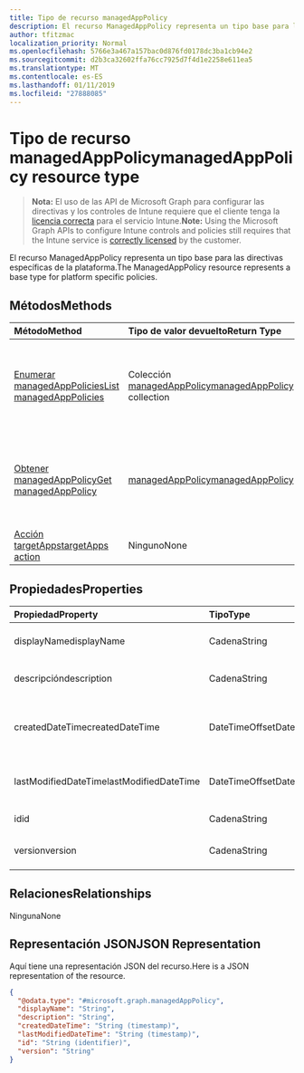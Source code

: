 ```yaml
---
title: Tipo de recurso managedAppPolicy
description: El recurso ManagedAppPolicy representa un tipo base para las directivas específicas de la plataforma.
author: tfitzmac
localization_priority: Normal
ms.openlocfilehash: 5766e3a467a157bac0d876fd0178dc3ba1cb94e2
ms.sourcegitcommit: d2b3ca32602ffa76cc7925d7f4d1e2258e611ea5
ms.translationtype: MT
ms.contentlocale: es-ES
ms.lasthandoff: 01/11/2019
ms.locfileid: "27888085"
---
```

# <a name="managedapppolicy-resource-type"></a><span data-ttu-id="dc8bd-103">Tipo de recurso managedAppPolicy</span><span class="sxs-lookup"><span data-stu-id="dc8bd-103">managedAppPolicy resource type</span></span>

> <span data-ttu-id="dc8bd-104">**Nota:** El uso de las API de Microsoft Graph para configurar las directivas y los controles de Intune requiere que el cliente tenga la [licencia correcta](https://go.microsoft.com/fwlink/?linkid=839381) para el servicio Intune.</span><span class="sxs-lookup"><span data-stu-id="dc8bd-104">**Note:** Using the Microsoft Graph APIs to configure Intune controls and policies still requires that the Intune service is [correctly licensed](https://go.microsoft.com/fwlink/?linkid=839381) by the customer.</span></span>

<span data-ttu-id="dc8bd-105">El recurso ManagedAppPolicy representa un tipo base para las directivas específicas de la plataforma.</span><span class="sxs-lookup"><span data-stu-id="dc8bd-105">The ManagedAppPolicy resource represents a base type for platform specific policies.</span></span>
## <a name="methods"></a><span data-ttu-id="dc8bd-106">Métodos</span><span class="sxs-lookup"><span data-stu-id="dc8bd-106">Methods</span></span>
|<span data-ttu-id="dc8bd-107">Método</span><span class="sxs-lookup"><span data-stu-id="dc8bd-107">Method</span></span>|<span data-ttu-id="dc8bd-108">Tipo de valor devuelto</span><span class="sxs-lookup"><span data-stu-id="dc8bd-108">Return Type</span></span>|<span data-ttu-id="dc8bd-109">Descripción</span><span class="sxs-lookup"><span data-stu-id="dc8bd-109">Description</span></span>|
|:---|:---|:---|
|[<span data-ttu-id="dc8bd-110">Enumerar managedAppPolicies</span><span class="sxs-lookup"><span data-stu-id="dc8bd-110">List managedAppPolicies</span></span>](../api/intune-mam-managedapppolicy-list.md)|<span data-ttu-id="dc8bd-111">Colección [managedAppPolicy](../resources/intune-mam-managedapppolicy.md)</span><span class="sxs-lookup"><span data-stu-id="dc8bd-111">[managedAppPolicy](../resources/intune-mam-managedapppolicy.md) collection</span></span>|<span data-ttu-id="dc8bd-112">Enumere las propiedades y las relaciones de los objetos [managedAppPolicy](../resources/intune-mam-managedapppolicy.md).</span><span class="sxs-lookup"><span data-stu-id="dc8bd-112">List properties and relationships of the [managedAppPolicy](../resources/intune-mam-managedapppolicy.md) objects.</span></span>|
|[<span data-ttu-id="dc8bd-113">Obtener managedAppPolicy</span><span class="sxs-lookup"><span data-stu-id="dc8bd-113">Get managedAppPolicy</span></span>](../api/intune-mam-managedapppolicy-get.md)|[<span data-ttu-id="dc8bd-114">managedAppPolicy</span><span class="sxs-lookup"><span data-stu-id="dc8bd-114">managedAppPolicy</span></span>](../resources/intune-mam-managedapppolicy.md)|<span data-ttu-id="dc8bd-115">Incluya en una lista las propiedades y las relaciones de los objetos [managedAppPolicy](../resources/intune-mam-managedapppolicy.md).</span><span class="sxs-lookup"><span data-stu-id="dc8bd-115">Read properties and relationships of the [managedAppPolicy](../resources/intune-mam-managedapppolicy.md) object.</span></span>|
|[<span data-ttu-id="dc8bd-116">Acción targetApps</span><span class="sxs-lookup"><span data-stu-id="dc8bd-116">targetApps action</span></span>](../api/intune-mam-managedapppolicy-targetapps.md)|<span data-ttu-id="dc8bd-117">Ninguno</span><span class="sxs-lookup"><span data-stu-id="dc8bd-117">None</span></span>|<span data-ttu-id="dc8bd-118">Todavía no documentado</span><span class="sxs-lookup"><span data-stu-id="dc8bd-118">Not yet documented</span></span>|

## <a name="properties"></a><span data-ttu-id="dc8bd-119">Propiedades</span><span class="sxs-lookup"><span data-stu-id="dc8bd-119">Properties</span></span>
|<span data-ttu-id="dc8bd-120">Propiedad</span><span class="sxs-lookup"><span data-stu-id="dc8bd-120">Property</span></span>|<span data-ttu-id="dc8bd-121">Tipo</span><span class="sxs-lookup"><span data-stu-id="dc8bd-121">Type</span></span>|<span data-ttu-id="dc8bd-122">Descripción</span><span class="sxs-lookup"><span data-stu-id="dc8bd-122">Description</span></span>|
|:---|:---|:---|
|<span data-ttu-id="dc8bd-123">displayName</span><span class="sxs-lookup"><span data-stu-id="dc8bd-123">displayName</span></span>|<span data-ttu-id="dc8bd-124">Cadena</span><span class="sxs-lookup"><span data-stu-id="dc8bd-124">String</span></span>|<span data-ttu-id="dc8bd-125">Nombre para mostrar de la directiva.</span><span class="sxs-lookup"><span data-stu-id="dc8bd-125">Policy display name.</span></span>|
|<span data-ttu-id="dc8bd-126">descripción</span><span class="sxs-lookup"><span data-stu-id="dc8bd-126">description</span></span>|<span data-ttu-id="dc8bd-127">Cadena</span><span class="sxs-lookup"><span data-stu-id="dc8bd-127">String</span></span>|<span data-ttu-id="dc8bd-128">La descripción de la directiva.</span><span class="sxs-lookup"><span data-stu-id="dc8bd-128">The policy's description.</span></span>|
|<span data-ttu-id="dc8bd-129">createdDateTime</span><span class="sxs-lookup"><span data-stu-id="dc8bd-129">createdDateTime</span></span>|<span data-ttu-id="dc8bd-130">DateTimeOffset</span><span class="sxs-lookup"><span data-stu-id="dc8bd-130">DateTimeOffset</span></span>|<span data-ttu-id="dc8bd-131">La fecha y la hora de creación de la directiva.</span><span class="sxs-lookup"><span data-stu-id="dc8bd-131">The date and time the policy was created.</span></span>|
|<span data-ttu-id="dc8bd-132">lastModifiedDateTime</span><span class="sxs-lookup"><span data-stu-id="dc8bd-132">lastModifiedDateTime</span></span>|<span data-ttu-id="dc8bd-133">DateTimeOffset</span><span class="sxs-lookup"><span data-stu-id="dc8bd-133">DateTimeOffset</span></span>|<span data-ttu-id="dc8bd-134">Última vez que se modificó la directiva.</span><span class="sxs-lookup"><span data-stu-id="dc8bd-134">Last time the policy was modified.</span></span>|
|<span data-ttu-id="dc8bd-135">id</span><span class="sxs-lookup"><span data-stu-id="dc8bd-135">id</span></span>|<span data-ttu-id="dc8bd-136">Cadena</span><span class="sxs-lookup"><span data-stu-id="dc8bd-136">String</span></span>|<span data-ttu-id="dc8bd-137">Clave de la entidad.</span><span class="sxs-lookup"><span data-stu-id="dc8bd-137">Key of the entity.</span></span>|
|<span data-ttu-id="dc8bd-138">version</span><span class="sxs-lookup"><span data-stu-id="dc8bd-138">version</span></span>|<span data-ttu-id="dc8bd-139">Cadena</span><span class="sxs-lookup"><span data-stu-id="dc8bd-139">String</span></span>|<span data-ttu-id="dc8bd-140">Versión de la entidad.</span><span class="sxs-lookup"><span data-stu-id="dc8bd-140">Version of the entity.</span></span>|

## <a name="relationships"></a><span data-ttu-id="dc8bd-141">Relaciones</span><span class="sxs-lookup"><span data-stu-id="dc8bd-141">Relationships</span></span>
<span data-ttu-id="dc8bd-142">Ninguna</span><span class="sxs-lookup"><span data-stu-id="dc8bd-142">None</span></span>
## <a name="json-representation"></a><span data-ttu-id="dc8bd-143">Representación JSON</span><span class="sxs-lookup"><span data-stu-id="dc8bd-143">JSON Representation</span></span>
<span data-ttu-id="dc8bd-144">Aquí tiene una representación JSON del recurso.</span><span class="sxs-lookup"><span data-stu-id="dc8bd-144">Here is a JSON representation of the resource.</span></span>
<!-- {
  "blockType": "resource",
  "keyProperty": "id",
  "@odata.type": "microsoft.graph.managedAppPolicy"
}
-->
``` json
{
  "@odata.type": "#microsoft.graph.managedAppPolicy",
  "displayName": "String",
  "description": "String",
  "createdDateTime": "String (timestamp)",
  "lastModifiedDateTime": "String (timestamp)",
  "id": "String (identifier)",
  "version": "String"
}
```



